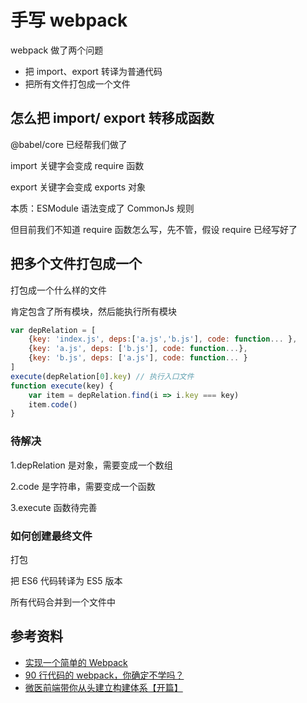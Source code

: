 # 手写 webpack



webpack 做了两个问题

- 把 import、export 转译为普通代码
- 把所有文件打包成一个文件





## 怎么把 import/ export 转移成函数

@babel/core 已经帮我们做了



import 关键字会变成 require 函数

export 关键字会变成 exports 对象

本质：ESModule 语法变成了 CommonJs 规则

但目前我们不知道 require 函数怎么写，先不管，假设 require 已经写好了





## 把多个文件打包成一个

打包成一个什么样的文件

肯定包含了所有模块，然后能执行所有模块



```javascript
var depRelation = [
    {key: 'index.js', deps:['a.js','b.js'], code: function... },
    {key: 'a.js', deps: ['b.js'], code: function...},
 	{key: 'b.js', deps: ['a.js'], code: function... }
]
execute(depRelation[0].key) // 执行入口文件
function execute(key) {
    var item = depRelation.find(i => i.key === key)
    item.code()
}
```

### 待解决

1.depRelation 是对象，需要变成一个数组

2.code 是字符串，需要变成一个函数

3.execute 函数待完善





### 如何创建最终文件

打包

把 ES6 代码转译为 ES5 版本

所有代码合并到一个文件中







## 参考资料

-   [实现一个简单的 Webpack](https://juejin.cn/post/6844903858179670030)
-   [90 行代码的 webpack，你确定不学吗？](https://mp.weixin.qq.com/s/vpQq3FcJuQkKXvxsq8c9Bw)
-   [微医前端带你从头建立构建体系【开篇】](https://mp.weixin.qq.com/s/-8rsHyu2nys_37nVlWiyCg)
